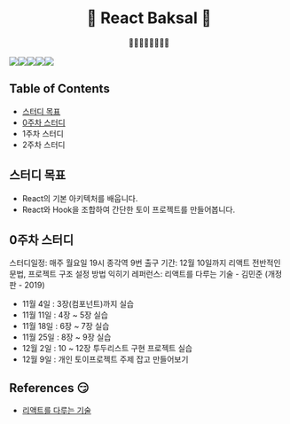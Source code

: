 <h1 align="center">👊 React Baksal 👊</h1>
<div align="center">
  👊👊👊👊👊👊👊👊
</div>
<br/>
<div align="center" style="display:flex;">
  <img src="https://img.shields.io/static/v1?label=React&message=Baksal&color=critical" />
  <img src="https://img.shields.io/github/languages/top/ReactBaksal/React" />
  <img src="https://img.shields.io/github/commit-activity/w/ReactBaksal/React"/>
  <img src="https://img.shields.io/github/last-commit/ReactBaksal/React"/>
  <img src="https://img.shields.io/github/license/ReactBaksal/React" />
</div>

## Table of Contents

- [스터디 목표](#스터디_목표)
- [0주차 스터디](#0주차_스터디)
- 1주차 스터디
- 2주차 스터디

## 스터디 목표

- React의 기본 아키텍처를 배웁니다.
- React와 Hook을 조합하여 간단한 토이 프로젝트를 만들어봅니다.

## 0주차 스터디

스터디일정: 매주 월요일 19시 종각역 9번 출구
기간: 12월 10일까지 리액트 전반적인 문법, 프로젝트 구조 설정 방법 익히기
레퍼런스: 리액트를 다루는 기술 - 김민준 (개정판 - 2019)

- 11월 4일 : 3장(컴포넌트)까지 실습
- 11월 11일 : 4장 ~ 5장 실습
- 11월 18일 : 6장 ~ 7장 실습
- 11월 25일 : 8장 ~ 9장 실습
- 12월 2일 : 10 ~ 12장 투두리스트 구현 프로젝트 실습
- 12월 9일 : 개인 토이프로젝트 주제 잡고 만들어보기

## References :smirk:

- [리액트를 다루는 기술](https://book.naver.com/bookdb/book_detail.nhn?bid=15372757)
